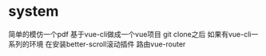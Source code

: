 # system
简单的模仿一个pdf  基于vue-cli做成一个vue项目
git clone之后  如果有vue-cli一系列的环境    在安装better-scroll滚动插件   路由vue-router 
